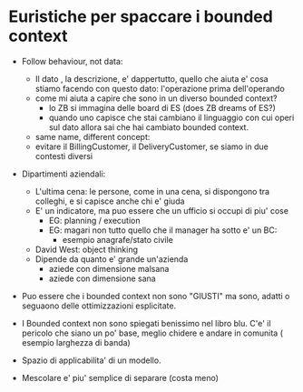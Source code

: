 # Euristiche per spaccare i bounded context
- Follow behaviour, not data:
    - Il dato , la descrizione, e' dappertutto, quello che aiuta
    e' cosa stiamo facendo con questo dato: l'operazione
    prima dell'operando
    - come mi aiuta a capire che sono in un diverso bounded context?
        - lo ZB si immagina delle board di ES (does ZB dreams of ES?)
        - quando uno capisce che stai cambiano il linguaggio con cui operi sul dato
        allora sai che hai cambiato bounded context.
    - same name, different concept:
    - evitare il BillingCustomer, il DeliveryCustomer, se siamo in due contesti diversi

- Dipartimenti aziendali:
    - L'ultima cena: le persone, come in una cena, si dispongono tra colleghi, e si capisce
    anche chi e' giuda
    - E' un indicatore, ma puo essere che un ufficio si occupi di piu' cose
        - EG: planning / execution
        - EG: magari non tutto quello che il manager ha sotto e' un BC: 
            - esempio anagrafe/stato civile
    - David West: object thinking
    - Dipende da quanto e' grande un'azienda
        - aziede con dimensione malsana
        - aziede con dimensione sana

- Puo essere che i bounded context non sono "GIUSTI" ma sono, adatti o seguaono delle ottimizzazioni esplicitate.

- I Bounded context non sono spiegati benissimo nel libro blu. C'e' il pericolo che siano un po' base,
meglio chidere e andare in comunita ( esempio larghezza di banda)

- Spazio di applicabilita' di un modello.

- Mescolare e' piu' semplice di separare (costa meno) 